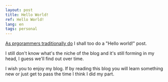 ```yaml
---
layout: post
title: Hello World!
ref: Hello World!
lang: en
tags: personal
---
```


[As prgorammers traditionally do](https://en.wikipedia.org/wiki/%22Hello,_World!%22_program) I shall too do a "Hello world!" post.

I still don't know what's the niche of the blog and it's still forming in my head, I guess we'll find out over time.

I wish you to enjoy my blog. If by reading this blog you will learn something new or just get to pass the time I think I did my part.